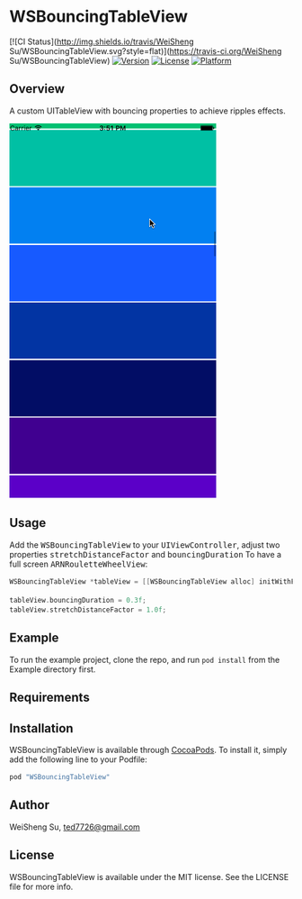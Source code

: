 # WSBouncingTableView

[![CI Status](http://img.shields.io/travis/WeiSheng Su/WSBouncingTableView.svg?style=flat)](https://travis-ci.org/WeiSheng Su/WSBouncingTableView)
[![Version](https://img.shields.io/cocoapods/v/WSBouncingTableView.svg?style=flat)](http://cocoapods.org/pods/WSBouncingTableView)
[![License](https://img.shields.io/cocoapods/l/WSBouncingTableView.svg?style=flat)](http://cocoapods.org/pods/WSBouncingTableView)
[![Platform](https://img.shields.io/cocoapods/p/WSBouncingTableView.svg?style=flat)](http://cocoapods.org/pods/WSBouncingTableView)

## Overview

A custom UITableView with bouncing properties to achieve ripples effects.

![](WSBouncingTableViewDemo.gif?raw=true "WSBouncingTableView in action")

## Usage


Add the <tt>WSBouncingTableView</tt> to your <tt>UIViewController</tt>, adjust two properties <tt>stretchDistanceFactor</tt> and <tt>bouncingDuration</tt> 
To have a full screen <tt>ARNRouletteWheelView</tt>:
```  objective-c
WSBouncingTableView *tableView = [[WSBouncingTableView alloc] initWithFrame:self.view.bounds];

tableView.bouncingDuration = 0.3f;
tableView.stretchDistanceFactor = 1.0f;

```

## Example

To run the example project, clone the repo, and run `pod install` from the Example directory first.



## Requirements

## Installation

WSBouncingTableView is available through [CocoaPods](http://cocoapods.org). To install
it, simply add the following line to your Podfile:

```ruby
pod "WSBouncingTableView"
```

## Author

WeiSheng Su, ted7726@gmail.com

## License

WSBouncingTableView is available under the MIT license. See the LICENSE file for more info.
